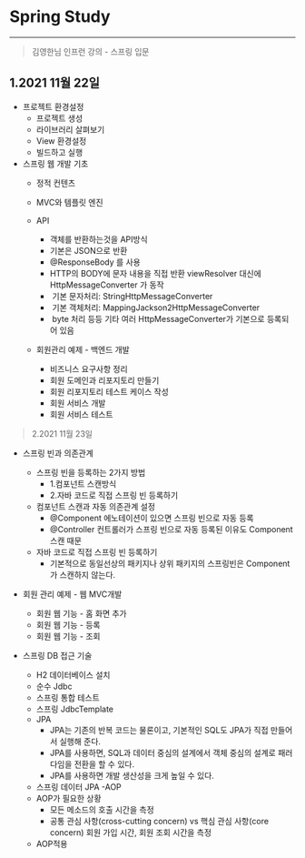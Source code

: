 # Spring Study
---

> 김영한님 인프런 강의 - 스프링 입문
>
## 1.2021 11월 22일
- 프로젝트 환경설정
    - 프로젝트 생성
    - 라이브러리 살펴보기
    - View 환경설정
    - 빌드하고 실행
- 스프링 웹 개발 기초
  - 정적 컨텐츠
  - MVC와 템플릿 엔진
  - API
    - 객체를 반환하는것을 API방식
    - 기본은 JSON으로 반환
    - @ResponseBody 를 사용 
    - HTTP의 BODY에 문자 내용을 직접 반환
      viewResolver 대신에 HttpMessageConverter 가 동작
    -  기본 문자처리: StringHttpMessageConverter
    -  기본 객체처리: MappingJackson2HttpMessageConverter
    -  byte 처리 등등 기타 여러 HttpMessageConverter가 기본으로 등록되어 있음
    
  - 회원관리 예제 - 백엔드 개발
    - 비즈니스 요구사항 정리
    - 회원 도메인과 리포지토리 만들기
    - 회원 리포지토리 테스트 케이스 작성
    - 회원 서비스 개발
    - 회원 서비스 테스트
> 2.2021 11월 23일
  - 스프링 빈과 의존관계
    - 스프링 빈을 등록하는 2가지 방법
      * 1.컴포넌트 스캔방식
      * 2.자바 코드로 직접 스프링 빈 등록하기
    - 컴포넌트 스캔과 자동 의존관계 설정
      - @Component 에노테이션이 있으면 스프링 빈으로 자동 등록
      - @Controller 컨트롤러가 스프링 빈으로 자동 등록된 이유도 Component 스캔 때문
    - 자바 코드로 직접 스프링 빈 등록하기
      - 기본적으로 동일선상의 패키지나 상위 패키지의 스프링빈은 Component가 스캔하지 않는다.
  
  - 회원 관리 예제 - 웹 MVC개발
    - 회원 웹 기능 - 홈 화면 추가
    - 회원 웹 기능 - 등록
    - 회원 웹 기능 - 조회

  - 스프링 DB 접근 기술
    - H2 데이터베이스 설치
    - 순수 Jdbc
    - 스프링 통합 테스트
    - 스프링 JdbcTemplate
    - JPA
      - JPA는 기존의 반복 코드는 물론이고, 기본적인 SQL도 JPA가 직접 만들어서 실행해 준다.
      -  JPA를 사용하면, SQL과 데이터 중심의 설계에서 객체 중심의 설계로 패러다임을 전환을 할 수 있다.
      -  JPA를 사용하면 개발 생산성을 크게 높일 수 있다. 
    - 스프링 데이터 JPA
  -AOP
    - AOP가 필요한 상황
      - 모든 메소드의 호출 시간을 측정
      - 공통 관심 사항(cross-cutting concern) vs 핵심 관심 사항(core concern) 회원 가입 시간, 회원 조회 시간을 측정
    - AOP적용

    
